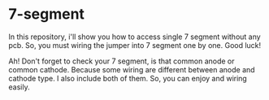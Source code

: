 # 7-segment
In this repository, i'll show you how to access single 7 segment without any pcb. So, you must wiring the jumper into 7 segment one by one. Good luck!

Ah! Don't forget to check your 7 segment, is that common anode or common cathode. Because some wiring are different between anode and cathode type. I also include both of them. So, you can enjoy and wiring easily.
